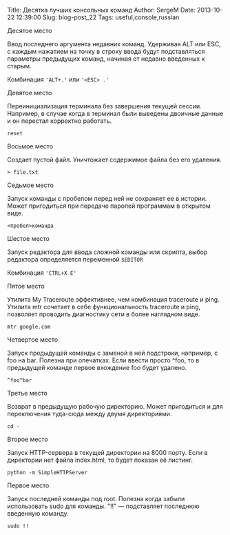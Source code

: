 Title: Десятка лучших консольных команд
Author: SergeM
Date: 2013-10-22 12:39:00
Slug: blog-post_22
Tags: useful,console,russian

Десятое место

Ввод последнего аргумента недавних команд. Удерживая ALT или ESC, с каждым нажатием на точку в строку ввода будут подставляться параметры предыдущих команд, начиная от недавно введенных к старым.

Комбинация `'ALT+.'` или `'<ESC> .'`


Девятое место

Переинициализация терминала без завершения текущей сессии. Например, в случае когда в терминал были выведены двоичные данные и он перестал корректно работать.
```
reset
```

Восьмое место

Создает пустой файл. Уничтожает содержимое файла без его удаления.
```
> file.txt
```

Седьмое место

Запуск команды с пробелом перед ней не сохраняет ее в истории. Может пригодиться при передаче паролей программам в открытом виде.
```
<пробел>команда
```

Шестое место

Запуск редактора для ввода сложной команды или скрипта, выбор редактора определяется переменной `$EDITOR`

Комбинация `'CTRL+X E'`


Пятое место

Утилита My Traceroute эффективнее, чем комбинация traceroute и ping. Утилита mtr сочетает в себе функциональность traceroute и ping, позволяет проводить диагностику сети в более наглядном виде.
```
mtr google.com
```

Четвертое место

Запуск предыдущей команды с заменой в ней подстроки, например, с foo на bar. Полезна при опечатках. Если ввести просто ^foo, то в предыдущей команде первое вхождение foo будет удалено.
```
^foo^bar
```

Третье место

Возврат в предыдущую рабочую директорию. Может пригодиться и для переключения туда-сюда между двумя директориями.
```
cd -
```

Второе место

Запуск HTTP-сервера в текущей директории на 8000 порту. Если в директории нет файла index.html, то будет показан её листинг.
```
python -m SimpleHTTPServer
```

Первое место

Запуск последней команды под root.
Полезна когда забыли использовать sudo для команды. "!!" — подставляет последнюю введенную команду.
```
sudo !!
```
